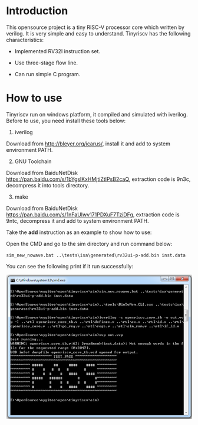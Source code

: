 ﻿# Introduction

This opensource project is a tiny RISC-V processor core which written by verilog. It is very simple and easy to understand. Tinyriscv has the following characteristics:

- Implemented RV32I instruction set.

- Use three-stage flow line.

- Can run simple C program.


# How to use

Tinyriscv run on windows platform, it compiled and simulated with iverilog. Before to use, you need install these tools below:

1. iverilog

Download from http://bleyer.org/icarus/, install it and add to system environment PATH.

2. GNU Toolchain

Download from BaiduNetDisk https://pan.baidu.com/s/1bYgslKxHMjtiZtIPsB2caQ, extraction code is 9n3c, decompress it into tools directory.

3. make

Download from BaiduNetDisk https://pan.baidu.com/s/1nFaUIwv171PDXuF7TziDFg, extraction code is 9ntc, decompress it and add to system environment PATH.

Take the **add** instruction as an example to show how to use:

Open the CMD and go to the sim directory and run command below:

```
sim_new_nowave.bat ..\tests\isa\generated\rv32ui-p-add.bin inst.data
```

You can see the following print if it run successfully:

![](./pic/add.jpg)

